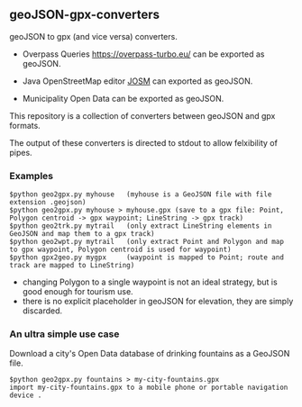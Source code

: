 ## geoJSON-gpx-converters
geoJSON to gpx (and vice versa) converters.

- Overpass Queries https://overpass-turbo.eu/ can be exported as geoJSON.

- Java OpenStreetMap editor [JOSM](https://josm.openstreetmap.de/) can exported as geoJSON.

- Municipality Open Data can be exported as geoJSON.

This repository is a collection of converters between geoJSON and gpx formats.

The output of these converters is directed to stdout to allow felxibility of pipes.

### Examples
```
$python geo2gpx.py myhouse   (myhouse is a GeoJSON file with file extension .geojson)
$python geo2gpx.py myhouse > myhouse.gpx (save to a gpx file: Point, Polygon centroid -> gpx waypoint; LineString -> gpx track)
$python geo2trk.py mytrail   (only extract LineString elements in GeoJSON and map them to a gpx track)
$python geo2wpt.py mytrail   (only extract Point and Polygon and map to gpx waypoint, Polygon centroid is used for waypoint)
$python gpx2geo.py mygpx     (waypoint is mapped to Point; route and track are mapped to LineString)
```
- changing Polygon to a single waypoint is not an ideal strategy, but is good enough for tourism use.
- there is no explicit placeholder in geoJSON for elevation, they are simply discarded.

### An ultra simple use case
Download a city's Open Data database of drinking fountains as a GeoJSON file.
```
$python geo2gpx.py fountains > my-city-fountains.gpx
import my-city-fountains.gpx to a mobile phone or portable navigation device .
```
